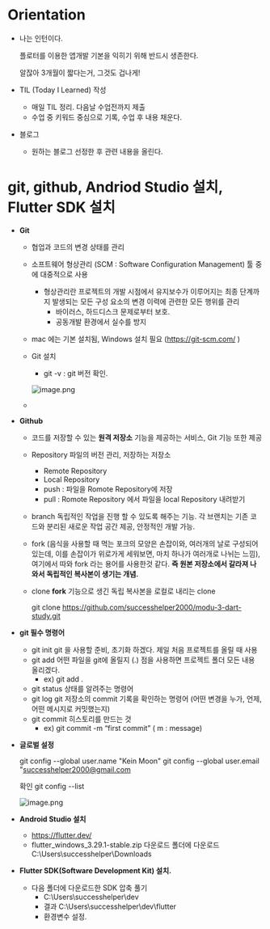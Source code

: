 # Orientation

- 나는 인턴이다.

  플로터를 이용한 앱개발 기본을 익히기 위해  반드시 생존한다.

  알잖아 3개월이 짧다는거, 그것도 겁나게!

- TIL (Today I Learned) 작성
    - 매일 TIL 정리. 다음날 수업전까지 제출
    - 수업 중 키워드 중심으로 기록, 수업 후 내용 채운다.
- 블로그
    - 원하는 블로그 선정한 후 관련 내용을 올린다.

# git, github, Andriod Studio 설치, Flutter SDK 설치

- **Git**
    - 협업과 코드의 변경 상태를 관리
    - 소프트웨어 형상관리 (SCM : Software Configuration Management) 툴 중에 대중적으로 사용
        - 형상관리란 프로젝트의 개발 시점에서 유지보수가 이루어지는 최종 단계까지 발생되는 모든 구성 요소의 변경 이력에 관련한 모든 행위를 관리
            - 바이러스, 하드디스크 문제로부터 보호.
            - 공동개발 환경에서 실수를 방지

    - mac 에는 기본 설치됨, Windows 설치 필요 (https://git-scm.com/ )
    - Git 설치
        - git -v : git 버전 확인.

      ![image.png](attachment:ed16c93c-dc91-485b-a607-24f4199fea65:image.png)

    -
- **Github**
    - 코드를 저장할 수 있는 **원격 저장소** 기능을 제공하는 서비스, Git 기능 또한 제공
    - Repository 파일의 버전 관리, 저장하는 저장소
        - Remote Repository
        - Local Repository
        - push : 파일을 Romote Repository에 저장
        - pull : Romote Repository 에서 파일을 local Repository 내려받기
    - branch 독립적인 작업을 진행 할 수 있도록 해주는 기능. 각 브랜치는 기존 코드와 분리된 새로운 작업 공간 제공, 안정적인 개발 가능.
    - fork (음식을 사용할 때 먹는 포크의 모양은 손잡이와, 여러개의 날로 구성되어 있는데, 이를 손잡이가 위로가게 세워보면, 마치 하나가 여러개로 나뉘는 느낌), 여기에서 따와 fork 라는 용어를 사용한것 같다. **즉 원본 저장소에서 갈라져 나와서 독립적인 복사본이 생기는 개념.**
    - clone **fork** 기능으로 생긴 독립 복사본을 로컬로 내리는  clone

      git clone https://github.com/successhelper2000/modu-3-dart-study.git

- **git 필수 명령어**
    - git init git 을 사용할 준비, 초기화 하겠다. 제일 처음 프로젝트를 올릴 때 사용
    - git add    어떤 파일을 git에 올릴지 (.) 점을 사용하면 프로젝트 폴더 모든 내용 올리겠다.
        - ex) git add .
    - git status 상태를 알려주는 명령어
    - git log  git 저장소의 commit 기록을 확인하는 명령어 (어떤 변경을 누가, 언제, 어떤 메시지로 커밋했는지)
    - git commit 히스토리를 만드는 것
        - ex) git commit -m “first commit”   ( m : message)
- **글로벌 설정**

  git config --global user.name "Kein Moon"
  git config --global user.email "[successhelper2000@gmail.com](mailto:successhelper2000@gmail.com)

  확인 git config --list

  ![image.png](attachment:fcc64ad1-de00-4bac-8bbe-87fa8d2fe774:image.png)

- **Android Studio 설치**
    - https://flutter.dev/
    - flutter_windows_3.29.1-stable.zip 다운로드 폴더에 다운로드    C:\Users\successhelper\Downloads

- **Flutter SDK(Software Development Kit) 설치.**
    - 다음 폴더에 다운로드한 SDK 압축 풀기
        - C:\Users\successhelper\dev
        - 결과 C:\Users\successhelper\dev\flutter
        - 환경변수 설정.